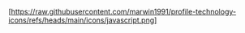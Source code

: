 [https://raw.githubusercontent.com/marwin1991/profile-technology-icons/refs/heads/main/icons/javascript.png]
